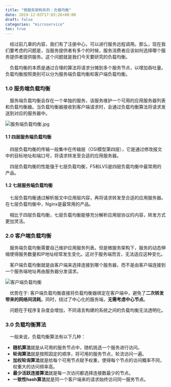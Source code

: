```yaml
---
title: "微服务架构系列：负载均衡"
date: 2019-12-03T17:03:26+08:00
draft: false
categories: "microservice"
toc: true
---
```

&emsp;经过前几章的内容，我们有了注册中心，可以进行服务远程调用。那么，现在我们要考虑的问题是，当服务提供者有多个的时候，服务消费者应该如何选择哪个服务提供者提供服务。这个问题就是我们今天要研究的负载均衡。

&emsp;负载均衡的本质是通过合理的算法将请求分摊到多个服务节点，以增加吞吐量。负载均衡按照类别可以分为服务端负载均衡和客户端负载均衡。

### 1.0 服务端负载均衡
&emsp;服务端负载均衡会存在一个单独的服务，该服务维护一个可用的应用服务器列表和负载均衡器。当负载均衡器接收到客户端请求时，会通过负载均衡算法将请求发送到对应的服务器中。

![服务端负载均衡.jpg](../images/microservice/服务端负载均衡.jpg)

#### 1.1 四层服务端负载均衡
&emsp;四层负载均衡的传输一般集中在传输层（OSI模型第四层），它是通过修改报文中的目标地址和端口号，将请求转发至合适的应用服务器。

&emsp;四层负载均衡的性能强于七层负载均衡，F5和LVS是四层负载均衡中最常用的产品。

#### 1.2 七层服务端负载均衡
&emsp;七层负载均衡通过解析报文中应用层内容，再将请求转发至合适的应用服务器。在七层负载均衡中，Nginx是最常用的产品。

&emsp;相比于四层负载均衡，七层负载均衡能够充分解析应用层协议的内容，转发方式更加灵活。

### 2.0 客户端负载均衡

&emsp;服务端负载均衡需要自己维护应用服务列表。但是微服务架构下，服务的动态伸缩使得服务数量和IP地址经常发生变化。这对于服务端而言，无法适应这种变化。

&emsp;客户端负载均衡就是由客户端来选择连接到哪个服务器，而不是由客户端连接到一个服务端地址再由服务器分发请求。

![客户端负载均衡](../images/microservice/客户端负载均衡.jpg)

&emsp;优势在于: 客户端负载均衡直接将负载均衡器绑定在客户端中，避免了**二次转发带来的网络间消耗**。同时，绕过了中心化的服务端，**无需考虑中心节点**。

&emsp;问题在于程序复杂度会增加，不同语言构建的系统之间的负载均衡无法透明化。


### 3.0 负载均衡算法

&emsp;一般来说，负载均衡算法有以下几种：

- **随机算法**就是从可用的服务节点中，随机挑选一个服务进行访问。
- **轮询算法**就是按照固定的顺序，将可用的服务节点，轮流访问一遍。
- **加权轮询算法**就是给每个可用节点赋予权重，使得每个节点的访问概率不同，权重大的访问频率高。
- **最少活跃连接算法**就是每一次访问都选择连接数最少的节点。
- **一致性hash算法**就是同一个客户端来的请求始终访问同一服务节点。
